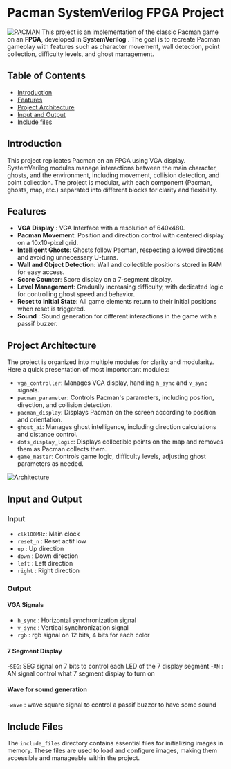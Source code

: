 
# Pacman SystemVerilog FPGA Project
![PACMAN](https://i.imgur.com/6vHOu58.jpeg)
This project is an implementation of the classic Pacman game on an **FPGA**, developed in **SystemVerilog** . The goal is to recreate Pacman gameplay with features such as character movement, wall detection, point collection, difficulty levels, and ghost management.

## Table of Contents
- [Introduction](#introduction)
- [Features](#features)
- [Project Architecture](#project-architecture)
- [Input and Output](#input-and-output)
- [Include files](#include-files)



## Introduction

This project replicates Pacman on an FPGA using VGA display. SystemVerilog modules manage interactions between the main character, ghosts, and the environment, including movement, collision detection, and point collection. The project is modular, with each component (Pacman, ghosts, map, etc.) separated into different blocks for clarity and flexibility.


## Features
- **VGA Display** :  VGA Interface with a resolution of 640x480.
- **Pacman Movement**: Position and direction control with centered display on a 10x10-pixel grid.
- **Intelligent Ghosts**: Ghosts follow Pacman, respecting allowed directions and avoiding unnecessary U-turns.
- **Wall and Object Detection**: Wall and collectible positions stored in RAM for easy access.
- **Score Counter**: Score display on a 7-segment display.
- **Level Management**: Gradually increasing difficulty, with dedicated logic for controlling ghost speed and behavior.
- **Reset to Initial State**: All game elements return to their initial positions when reset is triggered.
- **Sound** : Sound generation for different interactions in the game with a passif buzzer.

## Project Architecture

The project is organized into multiple modules for clarity and modularity.
Here a quick presentation of most importortant modules:

- `vga_controller`: Manages VGA display, handling `h_sync` and `v_sync` signals.
- `pacman_parameter`: Controls Pacman's parameters, including position, direction, and collision detection.
- `pacman_display`: Displays Pacman on the screen according to position and orientation.
- `ghost_ai`: Manages ghost intelligence, including direction calculations and distance control.
- `dots_display_logic`: Displays collectible points on the map and removes them as Pacman collects them.
- `game_master`: Controls game logic, difficulty levels, adjusting ghost parameters as needed.

![Architecture](https://i.imgur.com/mfEmpS1.png)

## Input and Output
 ### Input
 - `clk100MHz`: Main clock
 - `reset_n` : Reset actif low
 -  `up` : Up direction
 -  `down` : Down direction
 -  `left` : Left direction
 -  `right` : Right direction
 
 ### Output
 #### VGA Signals
 - `h_sync` : Horizontal synchronization signal 
 - `v_sync` : Vertical synchronization signal
 - `rgb` : rgb signal on 12 bits, 4 bits for each color
 #### 7 Segment Display
 -`SEG`: SEG signal on 7 bits to control each LED of the 7 display segment
 -`AN` : AN signal control what 7 segment display to turn on
 #### Wave for sound generation
 -`wave` : wave square signal to control a passif buzzer to have some sound
## Include Files


The `include_files` directory contains essential files for initializing images in memory. These files are used to load and configure images, making them accessible and manageable within the project.


